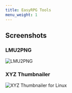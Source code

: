 ```yaml
---
title: EasyRPG Tools
menu_weight: 1
---
```

<div class="info" markdown=1>

## Screenshots

</div>

### LMU2PNG

![LMU2PNG](/images/tools/lmu2png.png "LMU2PNG")

### XYZ Thumbnailer

![XYZ Thumbnailer for Linux](/images/tools/xyz-thumbnailer.png "XYZ Thumbnailer for Linux")
